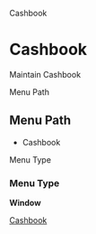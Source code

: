 
Cashbook
# Cashbook


Maintain Cashbook

Menu Path
## Menu Path



- Cashbook

Menu Type
### Menu Type

**Window**


[Cashbook](../../window-cashbook.md)